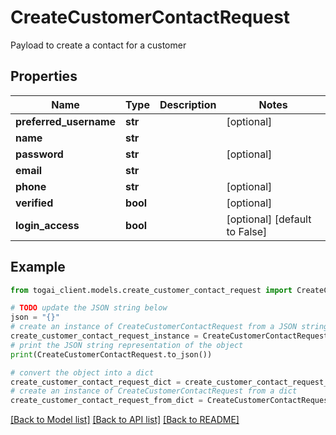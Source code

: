 # CreateCustomerContactRequest

Payload to create a contact for a customer

## Properties

Name | Type | Description | Notes
------------ | ------------- | ------------- | -------------
**preferred_username** | **str** |  | [optional] 
**name** | **str** |  | 
**password** | **str** |  | [optional] 
**email** | **str** |  | 
**phone** | **str** |  | [optional] 
**verified** | **bool** |  | [optional] 
**login_access** | **bool** |  | [optional] [default to False]

## Example

```python
from togai_client.models.create_customer_contact_request import CreateCustomerContactRequest

# TODO update the JSON string below
json = "{}"
# create an instance of CreateCustomerContactRequest from a JSON string
create_customer_contact_request_instance = CreateCustomerContactRequest.from_json(json)
# print the JSON string representation of the object
print(CreateCustomerContactRequest.to_json())

# convert the object into a dict
create_customer_contact_request_dict = create_customer_contact_request_instance.to_dict()
# create an instance of CreateCustomerContactRequest from a dict
create_customer_contact_request_from_dict = CreateCustomerContactRequest.from_dict(create_customer_contact_request_dict)
```
[[Back to Model list]](../README.md#documentation-for-models) [[Back to API list]](../README.md#documentation-for-api-endpoints) [[Back to README]](../README.md)


